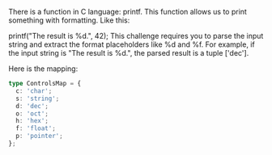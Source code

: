 There is a function in C language: printf. This function allows us to print something with formatting. Like this:

printf("The result is %d.", 42);
This challenge requires you to parse the input string and extract the format placeholders like %d and %f. For example, if the input string is "The result is %d.", the parsed result is a tuple ['dec'].

Here is the mapping:

```ts
type ControlsMap = {
  c: 'char';
  s: 'string';
  d: 'dec';
  o: 'oct';
  h: 'hex';
  f: 'float';
  p: 'pointer';
};
```
